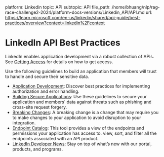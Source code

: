 platform: Linkedin
topic: API
subtopic: API
file_path: /home/bhuang/nlp/rag-race-challenge2-2024/platform-docs-versions/Linkedin_API/API.md
url: https://learn.microsoft.com/en-us/linkedin/shared/api-guide/best-practices/overview?context=linkedin%2Fcontext

# LinkedIn API Best Practices

LinkedIn enables application development via a robust collection of APIs. See [Getting Access](https://learn.microsoft.com/en-us/linkedin/shared/authentication/getting-access) for details on how to get access.

Use the following guidelines to build an application that members will trust to handle and secure their sensitive data.

* [Application Development](https://learn.microsoft.com/en-us/linkedin/shared/api-guide/best-practices/application-development): Discover best practices for implementing authorization and error handling.
* [Building Secure Applications](https://learn.microsoft.com/en-us/linkedin/shared/api-guide/best-practices/secure-applications): Use these guidelines to secure your application and members' data against threats such as phishing and cross-site request forgery.
* [Breaking Changes](https://learn.microsoft.com/en-us/linkedin/shared/breaking-change-policy): A breaking change is a change that may require you to make changes to your application to avoid disruption to your integration.
* [Endpoint Catalog](https://www.linkedin.com/developers/news/featured-updates/introducing-the-api-product-endpoint-catalog): This tool provides a view of the endpoints and permissions your application has access to. view, sort, and filter all the endpoints associated with an API product.
* [LinkedIn Developer News](https://www.linkedin.com/content/developers/news): Stay on top of what’s new with our portal, products, and programs.
